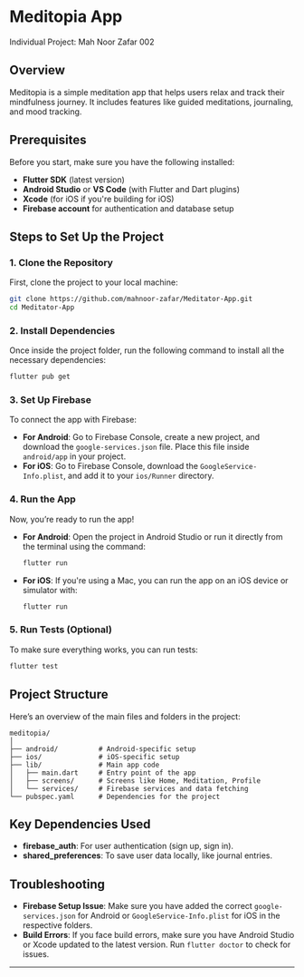 

# Meditopia App 
Individual Project: Mah Noor Zafar 002

## Overview
Meditopia is a simple meditation app that helps users relax and track their mindfulness journey. It includes features like guided meditations, journaling, and mood tracking.


## Prerequisites
Before you start, make sure you have the following installed:

- **Flutter SDK** (latest version)
- **Android Studio** or **VS Code** (with Flutter and Dart plugins)
- **Xcode** (for iOS if you're building for iOS)
- **Firebase account** for authentication and database setup

## Steps to Set Up the Project

### 1. Clone the Repository
First, clone the project to your local machine:
```bash
git clone https://github.com/mahnoor-zafar/Meditator-App.git
cd Meditator-App
```

### 2. Install Dependencies
Once inside the project folder, run the following command to install all the necessary dependencies:
```bash
flutter pub get
```

### 3. Set Up Firebase
To connect the app with Firebase:
- **For Android**: Go to Firebase Console, create a new project, and download the `google-services.json` file. Place this file inside `android/app` in your project.
- **For iOS**: Go to Firebase Console, download the `GoogleService-Info.plist`, and add it to your `ios/Runner` directory.

### 4. Run the App
Now, you’re ready to run the app!

- **For Android**: Open the project in Android Studio or run it directly from the terminal using the command:
  ```bash
  flutter run
  ```

- **For iOS**: If you're using a Mac, you can run the app on an iOS device or simulator with:
  ```bash
  flutter run
  ```

### 5. Run Tests (Optional)
To make sure everything works, you can run tests:
```bash
flutter test
```

## Project Structure
Here’s an overview of the main files and folders in the project:

```
meditopia/
│
├── android/          # Android-specific setup
├── ios/              # iOS-specific setup
├── lib/              # Main app code
│   ├── main.dart     # Entry point of the app
│   ├── screens/      # Screens like Home, Meditation, Profile
│   └── services/     # Firebase services and data fetching
└── pubspec.yaml      # Dependencies for the project
```

## Key Dependencies Used
- **firebase_auth**: For user authentication (sign up, sign in).
- **shared_preferences**: To save user data locally, like journal entries.

  
## Troubleshooting

- **Firebase Setup Issue**: Make sure you have added the correct `google-services.json` for Android or `GoogleService-Info.plist` for iOS in the respective folders.
- **Build Errors**: If you face build errors, make sure you have Android Studio or Xcode updated to the latest version. Run `flutter doctor` to check for issues.



---
